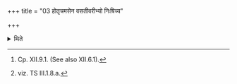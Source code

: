 +++
title = "03 होतृचमसेन वसतीवरीभ्यो निःषिच्य"

+++

<details><summary>थिते</summary>

3. From the Vasatīvarī (-water)[^1] having drawn out (water) by means of the goblet of the Hotr̥ (the Adhvaryu) makes the Nigrābhyā (by means of it) (and makes the sacrificer recited the respective formula).[^2]   

[^1]: Cp. XII.9.1. (See also XII.6.1).  

[^2]: viz. TS III.1.8.a.  
</details>
